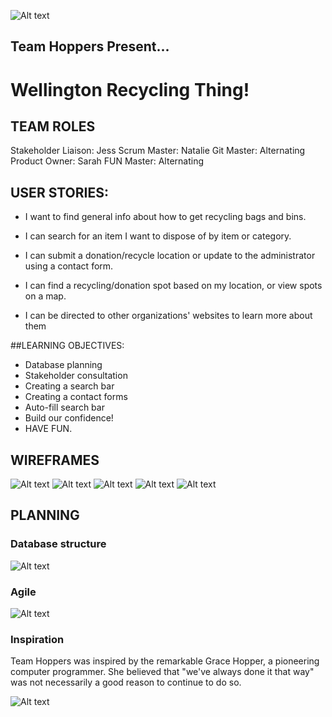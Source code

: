 ![Alt text](https://github.com/GroupProjects-hihi2017/TeamHoppers/blob/master/public/planning/planning%20images/Team%20Hoppers.jpg)

## Team Hoppers Present...

# Wellington Recycling Thing!

## TEAM ROLES
Stakeholder Liaison: Jess
Scrum Master: Natalie
Git Master: Alternating
Product Owner: Sarah
FUN Master: Alternating


## USER STORIES:

- I want to find general info about how to get recycling bags and bins.

- I can search for an item I want to dispose of by item or category.

- I can submit a donation/recycle location or update to the administrator using a contact form.

- I can find a recycling/donation spot based on my location, or view spots on a map.

- I can be directed to other organizations' websites to learn more about them


##LEARNING OBJECTIVES:

- Database planning
- Stakeholder consultation
- Creating a search bar
- Creating a contact forms
- Auto-fill search bar
- Build our confidence!
- HAVE FUN.

## WIREFRAMES

![Alt text](https://github.com/GroupProjects-hihi2017/TeamHoppers/blob/master/public/planning/planning%20images/wireframe_search-home.jpg)
![Alt text](https://github.com/GroupProjects-hihi2017/TeamHoppers/blob/master/public/planning/planning%20images/wireframe_search-result.jpg)
![Alt text](https://github.com/GroupProjects-hihi2017/TeamHoppers/blob/master/public/planning/planning%20images/wireframe_categories.jpg)
![Alt text](https://github.com/GroupProjects-hihi2017/TeamHoppers/blob/master/public/planning/planning%20images/wireframe_about.jpg)
![Alt text](https://github.com/GroupProjects-hihi2017/TeamHoppers/blob/master/public/planning/planning%20images/wireframe_contact.jpg)

## PLANNING
### Database structure
![Alt text](https://github.com/GroupProjects-hihi2017/TeamHoppers/blob/master/public/planning/planning%20images/Database%20planning.jpg)

### Agile
![Alt text](https://github.com/GroupProjects-hihi2017/TeamHoppers/blob/master/public/planning/planning%20images/Planning%20board%201.jpg)

### Inspiration
Team Hoppers was inspired by the remarkable Grace Hopper, a pioneering computer programmer. She believed that "we've always done it that way" was not necessarily a good reason to continue to do so.

![Alt text](https://github.com/GroupProjects-hihi2017/TeamHoppers/blob/master/public/planning/planning%20images/hopper.jpg)
